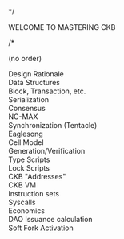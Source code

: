 */ 

WELCOME TO MASTERING CKB

/*

(no order)

Design Rationale <br>
Data Structures <br>
  Block, Transaction, etc.<br>
  Serialization<br>
Consensus<br>
 NC-MAX<br>
 Synchronization (Tentacle)<br>
 Eaglesong<br>
Cell Model<br>
 Generation/Verification<br>
 Type Scripts<br>
 Lock Scripts<br>
 CKB "Addresses"<br>
CKB VM<br>
 Instruction sets<br>
 Syscalls<br>
Economics<br>
 DAO Issuance calculation<br>
Soft Fork Activation<br>
